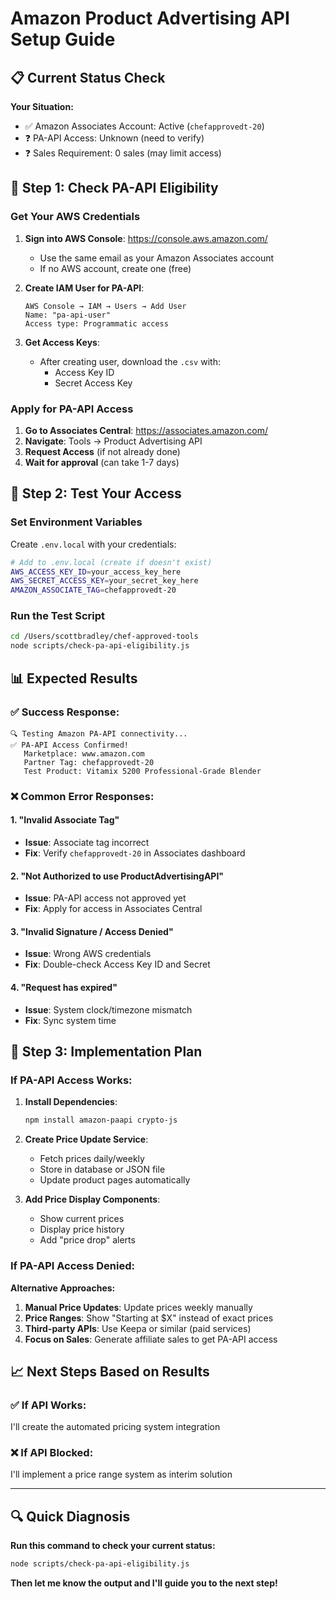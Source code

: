 # Amazon Product Advertising API Setup Guide

## 📋 Current Status Check

**Your Situation:**
- ✅ Amazon Associates Account: Active (`chefapprovedt-20`)
- ❓ PA-API Access: Unknown (need to verify)
- ❓ Sales Requirement: 0 sales (may limit access)

## 🚀 Step 1: Check PA-API Eligibility

### Get Your AWS Credentials
1. **Sign into AWS Console**: https://console.aws.amazon.com/
   - Use the same email as your Amazon Associates account
   - If no AWS account, create one (free)

2. **Create IAM User for PA-API**:
   ```
   AWS Console → IAM → Users → Add User
   Name: "pa-api-user"
   Access type: Programmatic access
   ```

3. **Get Access Keys**:
   - After creating user, download the `.csv` with:
     - Access Key ID
     - Secret Access Key

### Apply for PA-API Access
1. **Go to Associates Central**: https://associates.amazon.com/
2. **Navigate**: Tools → Product Advertising API
3. **Request Access** (if not already done)
4. **Wait for approval** (can take 1-7 days)

## 🧪 Step 2: Test Your Access

### Set Environment Variables
Create `.env.local` with your credentials:

```bash
# Add to .env.local (create if doesn't exist)
AWS_ACCESS_KEY_ID=your_access_key_here
AWS_SECRET_ACCESS_KEY=your_secret_key_here
AMAZON_ASSOCIATE_TAG=chefapprovedt-20
```

### Run the Test Script
```bash
cd /Users/scottbradley/chef-approved-tools
node scripts/check-pa-api-eligibility.js
```

## 📊 Expected Results

### ✅ **Success Response:**
```
🔍 Testing Amazon PA-API connectivity...
✅ PA-API Access Confirmed!
   Marketplace: www.amazon.com
   Partner Tag: chefapprovedt-20
   Test Product: Vitamix 5200 Professional-Grade Blender
```

### ❌ **Common Error Responses:**

#### **1. "Invalid Associate Tag"**
- **Issue**: Associate tag incorrect
- **Fix**: Verify `chefapprovedt-20` in Associates dashboard

#### **2. "Not Authorized to use ProductAdvertisingAPI"**
- **Issue**: PA-API access not approved yet
- **Fix**: Apply for access in Associates Central

#### **3. "Invalid Signature / Access Denied"**
- **Issue**: Wrong AWS credentials
- **Fix**: Double-check Access Key ID and Secret

#### **4. "Request has expired"**
- **Issue**: System clock/timezone mismatch
- **Fix**: Sync system time

## 🎯 Step 3: Implementation Plan

### If PA-API Access Works:
1. **Install Dependencies**:
   ```bash
   npm install amazon-paapi crypto-js
   ```

2. **Create Price Update Service**:
   - Fetch prices daily/weekly
   - Store in database or JSON file
   - Update product pages automatically

3. **Add Price Display Components**:
   - Show current prices
   - Display price history
   - Add "price drop" alerts

### If PA-API Access Denied:
**Alternative Approaches:**
1. **Manual Price Updates**: Update prices weekly manually
2. **Price Ranges**: Show "Starting at $X" instead of exact prices
3. **Third-party APIs**: Use Keepa or similar (paid services)
4. **Focus on Sales**: Generate affiliate sales to get PA-API access

## 📈 Next Steps Based on Results

### ✅ **If API Works**:
I'll create the automated pricing system integration

### ❌ **If API Blocked**:
I'll implement a price range system as interim solution

---

## 🔍 Quick Diagnosis

**Run this command to check your current status:**
```bash
node scripts/check-pa-api-eligibility.js
```

**Then let me know the output and I'll guide you to the next step!**